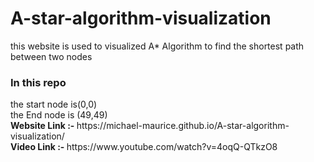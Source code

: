 # A-star-algorithm-visualization
this website is used to visualized A* Algorithm to find the shortest path between two nodes 
 <h3>In this repo</h3>
the start node is(0,0)</br>
the End node is (49,49)</br>
<b> Website Link :- </b>  https://michael-maurice.github.io/A-star-algorithm-visualization/ </br>
<b> Video Link :- </b> https://www.youtube.com/watch?v=4oqQ-QTkzO8
